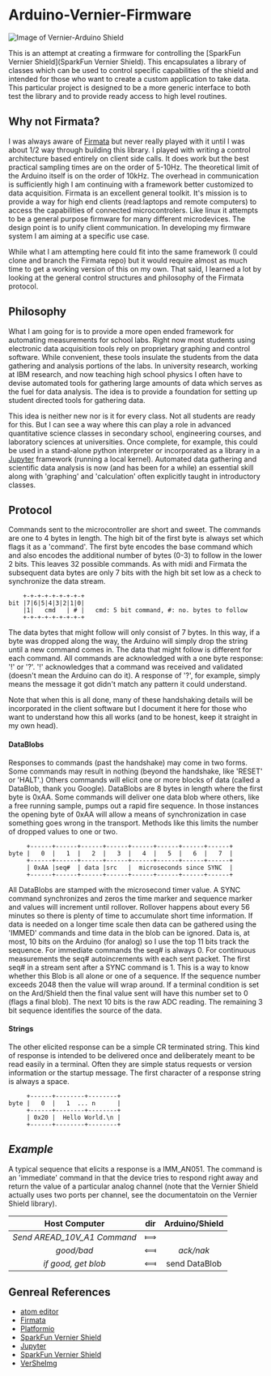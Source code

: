 # Arduino-Vernier-Firmware

![Image of Vernier-Arduino Shield](VerSheImg)

This is an attempt at creating a firmware for controlling the [SparkFun Vernier Shield](SparkFun Vernier Shield).  This encapsulates a library of classes which can be used to control specific capabilities of the shield and intended for those who want to create a custom application to take data. This particular project is designed to be a more generic interface to both test the library and to provide ready access to high level routines.

## Why not Firmata?
I was always aware of [Firmata](Firmata) but never really played with it until I was about 1/2 way through building this library. I played with writing a control architecture based entirely on client side calls.  It does work but the best practical sampling times are on the order of 5-10Hz.  The theoretical limit of the Arduino itself is on the order of 10kHz. The overhead in communication is sufficiently high I am continuing with a framework better customized to data acquisition. Firmata is an excellent general toolkit. It's mission is to provide a way for high end clients (read:laptops and remote computers) to access the capabilities of connected microcontrolers. Like linux it attempts to be a general purpose firmware for many different microdevices.  The design point is to unify client communication.  In developing my firmware system I am aiming at a specific use case.

While what I am attempting here could fit into the same framework (I could clone and branch the Firmata repo) but it would require almost as much time to get a working version of this on my own.  That said, I learned a lot by looking at the general control structures and philosophy of the Firmata protocol.

## Philosophy
What I am going for is to provide a more open ended framework for automating measurements for school labs. Right now most students using electronic data acquisition tools rely on proprietary graphing and control software. While convenient, these tools insulate the students from the data gathering and analysis portions of the labs. In university research, working at IBM research, and now teaching high school physics I often have to devise automated tools for gathering large amounts of data which serves as the fuel for data analysis. The idea is to provide a foundation for setting up student directed tools for gathering data.

This idea is neither new nor is it for every class. Not all students are ready for this. But I can see a way where this can play a role in advanced quantitative science classes in secondary school, engineering courses, and laboratory sciences at universities. Once complete, for example, this could be used in a stand-alone python interpreter or incorporated as a library in a [Jupyter](Jupyter) framework (running a local kernel). Automated data gathering and scientific data analysis is now (and has been for a while) an essential skill along with 'graphing' and 'calculation' often explicitly taught in introductory classes.

## Protocol
Commands sent to the microcontroller are short and sweet. The commands are one to 4 bytes in length. The high bit of the first byte is always set which flags it as a 'command'. The first byte encodes the base command which and also encodes the additional number of bytes (0-3) to follow in the lower 2 bits. This leaves 32 possible commands. As with midi and Firmata the subsequent data bytes are only 7 bits with the high bit set low as a check to synchronize the data stream.
```
    +-+-+-+-+-+-+-+-+
bit |7|6|5|4|3|2|1|0|
    |1|   cmd   | # |   cmd: 5 bit command, #: no. bytes to follow
    +-+-+-+-+-+-+-+-+
```
The data bytes that might follow will only consist of 7 bytes. In this way, if a byte was dropped along the way, the Arduino will simply drop the string until a new command comes in.  The data that might follow is different for each command.  All commands are acknowledged with a one byte response: '!' or '?'.  '!' acknowledges that a command was received and validated (doesn't mean the Arduino can do it). A response of '?', for example, simply means the message it got didn't match any pattern it could understand.

Note that when this is all done, many of these handshaking details will be incorporated in the client software but I document it here for those who want to understand how this all works (and to be honest, keep it straight in my own head).

#### DataBlobs
Responses to commands (past the handshake) may come in two forms. Some commands may result in nothing (beyond the handshake, like 'RESET' or 'HALT'.) Others commands will elicit one or more blocks of data (called a DataBlob, thank you Google). DataBlobs are 8 bytes in length where the first byte is 0xAA. Some commands will deliver one data blob where others, like a free running sample, pumps out a rapid fire sequence. In those instances the opening byte of 0xAA will allow a means of synchronization in case something goes wrong in the transport. Methods like this limits the number of dropped values to one or two.

```
     +------+------+------+------+------+------+------+------+
byte |   0  |   1  |   2  |   3  |   4  |   5  |   6  |   7  |
     +------+------+------+------+------+------+------+------+
     | 0xAA |seq#  | data |src   |  microseconds since SYNC  |
     +------+------+------+------+------+------+------+------+
```
All DataBlobs are stamped with the microsecond timer value. A SYNC command synchronizes and zeros the time marker and sequence marker and values will increment until rollover. Rollover happens about every 56 minutes so there is plenty of time to accumulate short time information. If data is needed on a longer time scale then data can be gathered using the 'IMMED' commands and time data in the blob can be ignored. Data is, at most, 10 bits on the Arduino (for analog) so I use the top 11 bits track the sequence.  For immediate commands the seq# is always 0. For continuous measurements the seq# autoincrements with each sent packet. The first seq# in a stream sent after a SYNC command is 1. This is a way to know whether this Blob is all alone or one of a sequence. If the sequence number exceeds 2048 then the value will wrap around. If a terminal condition is set on the Ard/Shield then the final value sent will have this number set to 0 (flags a final blob). The next 10 bits is the raw ADC reading. The remaining 3 bit sequence identifies the source of the data.

#### Strings
The other elicited response can be a simple CR terminated string. This kind of response is intended to be delivered once and deliberately meant to be read easily in a terminal. Often they are simple status requests or version information or the startup message.  The first character of a response string is always a space.
```
     +------+--------+--------+
byte |   0  |   1  ... n      |
     +------+--------+--------+
     | 0x20 |  Hello World.\n |
     +------+--------+--------+
```

## _Example_
A typical sequence that elicits a response is a IMM_AN051. The command is an 'immediate' command in that the device tries to respond right away and return the value of a particular analog channel (note that the Vernier Shield actually uses two ports per channel, see the documentatoin on the Vernier Shield library).

 | Host Computer | dir | Arduino/Shield |
 |:-:|:-:|:-:|
 | *Send AREAD_10V_A1 Command* | ⟾ |  |
 | *good/bad* | ⟽ | _ack/nak_ |
 | *if good, get blob* | ⟽ | send DataBlob |


## Genreal References
* [atom editor](http://www.atom.io "Atom Hackable Editor")
* [Firmata]("https://www.arduino.cc/en/Reference/Firmata")
* [Platformio](http://platformio.org/ "Open source IoT IDE")
* [SparkFun Vernier Shield](https://github.com/sparkfun/Vernier_Interface_Shield)
* [Jupyter](http://jupyter.org/)
* [SparkFun Vernier Shield](https://www.sparkfun.com/products/12858) 
* [VerSheImg](https://cdn.sparkfun.com//assets/parts/9/7/2/4/12858-01.jpg)

